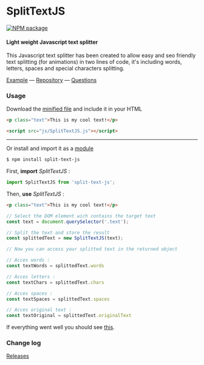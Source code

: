SplitTextJS
===========

[![NPM package][npm]][npm-url]

#### Light weight Javascript text splitter ####

This Javascript text splitter has been created to allow easy and seo friendly text splitting (for animations) in two lines of code, it's including words, letters, spaces and special characters splitting.

[Example](https://codepen.io/Saucy_/pen/aeWeRE) &mdash;
[Repository](https://github.com/SaucySpray/split-text) &mdash;
[Questions](http://stackoverflow.com/questions/tagged/split-text-js)

### Usage ###

Download the [minified file](http://threejs.org/build/three.min.js) and include it in your HTML
```html
<p class="text">This is my cool text!</p>

<script src="js/SplitTextJS.js"></script>
```

-----------

Or install and import it as a [module](https://www.npmjs.com/package/split-text-js)

```sh
$ npm install split-text-js
```

First, **import** _SplitTextJS_ :

```javascript
import SplitTextJS from 'split-text-js';
```

Then, **use** _SplitTextJS_ :

```html
<p class="text">This is my cool text!</p>
```

```javascript
// Select the DOM element wich contains the target text
const text = document.querySelector('.text');

// Split the text and store the result
const splittedText = new SplitTextJS(text);

// Now you can access your splitted text in the returned object

// Acces words :
const textWords = splittedText.words

// Acces letters :
const textChars = splittedText.chars

// Acces spaces :
const textSpaces = splittedText.spaces

// Acces original text :
const textOriginal = splittedText.originalText
```

If everything went well you should see [this](https://codesandbox.io/s/split-text-js-fkr7b).

### Change log ###

[Releases](https://github.com/SaucySpray/split-text/releases)


[npm]: https://img.shields.io/npm/v/split-text-js.svg
[npm-url]: https://www.npmjs.com/package/split-text-js